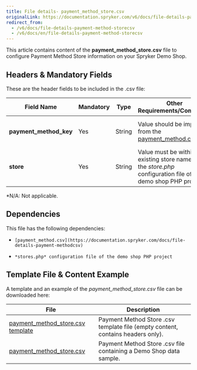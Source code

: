 ```yaml
---
title: File details- payment_method_store.csv
originalLink: https://documentation.spryker.com/v6/docs/file-details-payment-method-storecsv
redirect_from:
  - /v6/docs/file-details-payment-method-storecsv
  - /v6/docs/en/file-details-payment-method-storecsv
---
```


This article contains content of the **payment_method_store.csv** file to configure Payment Method Store information on your Spryker Demo Shop.

## Headers & Mandatory Fields 
These are the header fields to be included in the .csv file:

| Field Name | Mandatory | Type | Other Requirements/Comments | Description |
| --- | --- | --- | --- | --- |
| **payment_method_key** | Yes | String |Value should be imported from the [payment_method.csv](https://documentation.spryker.com/docs/file-details-payment-methodcsv) file. | Identifier of the payment method. |
| **store** | Yes | String | Value must be within an existing store name, set in the *store.php* configuration file of the demo shop PHP project. | Name of the store. |
*N/A: Not applicable.

## Dependencies

This file has the following dependencies:
*     [payment_method.csv](https://documentation.spryker.com/docs/file-details-payment-methodcsv) 
*     *stores.php* configuration file of the demo shop PHP project

## Template File & Content Example
A template and an example of the *payment_method_store.csv*  file can be downloaded here:

| File | Description |
| --- | --- |
| [payment_method_store.csv template](https://spryker.s3.eu-central-1.amazonaws.com/docs/Developer+Guide/Back-End/Data+Manipulation/Data+Ingestion/Data+Import/Data+Import+Categories/Commerce+Setup/Template+payment_method_store.csv) | Payment Method Store .csv template file (empty content, contains headers only). |
| [payment_method_store.csv](https://spryker.s3.eu-central-1.amazonaws.com/docs/Developer+Guide/Back-End/Data+Manipulation/Data+Ingestion/Data+Import/Data+Import+Categories/Commerce+Setup/payment_method_store.csv) | Payment Method Store .csv file containing a Demo Shop data sample. |
